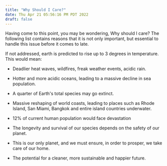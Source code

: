```yaml
---
title: "Why Should I Care?"
date: Thu Apr 21 05:56:16 PM PDT 2022
draft: false
---
```

Having come to this point, you may be wondering, Why
should I care? The following list contains reasons that it is not only
important, but essential to handle this issue before it comes to
late.

If not addressed, earth is predicted to rise up to 3 degrees in
temperature. This would mean:

-   Deadlier heat waves, wildfires, freak weather events, acidic
    rain.
-   Hotter and more acidic oceans, leading to a massive decline in sea
    population.
-   A quarter of Earth's total species may go extinct.
-   Massive reshaping of world coasts, leading to places such as Rhode
    Island, San Miami, Bangkok and entire island countries underwater.
-   12% of current human population would face devastation

-   The longevity and survival of our species depends on the safety of
    our planet.
-   This is our only planet, and we must ensure, in order to prosper,
    we take care of our home.
-   The potential for a cleaner, more sustainable and happier future.
